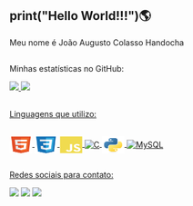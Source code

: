 ## print("Hello World!!!")🌎

Meu nome é João Augusto Colasso Handocha

##

Minhas estatísticas no GitHub:

<div>
  <a href="https://github.com/JoaoAugustoColassoHandocha"/>
  <img height="180em" src="https://github-readme-stats.vercel.app/api?username=JoaoAugustoColassoHandocha&show_icons=true&theme=dark&include_all_commits=true&count_private=true"/>
  <img height="180em" src="https://github-readme-stats.vercel.app/api/top-langs/?username=JoaoAugustoColassoHandocha&layout=compact&langs_count=16&theme=dark"/>
</div>

##

Linguagens que utilizo:

<div style="display: inline_block"><br>
  <img align="center" alt="HTML" height="30" width="40" src="https://raw.githubusercontent.com/devicons/devicon/master/icons/html5/html5-original.svg">
  <img align="center" alt="CSS" height="30" width="40" src="https://raw.githubusercontent.com/devicons/devicon/master/icons/css3/css3-original.svg">
  <img align="center" alt="JavaScript" height="30" width="40" src="https://raw.githubusercontent.com/devicons/devicon/master/icons/javascript/javascript-plain.svg">
  <img align="center" alt="C" height="30" width="40" src="https://cdn.jsdelivr.net/gh/devicons/devicon@latest/icons/c/c-original.svg">
  <img align="center" alt="Python" height="30" width="40" src="https://raw.githubusercontent.com/devicons/devicon/master/icons/python/python-original.svg">
  <img align="center" alt="MySQL" height="30" width="40" src="https://cdn.jsdelivr.net/gh/devicons/devicon@latest/icons/mysql/mysql-original-wordmark.svg">
</div>

##

Redes sociais para contato:

<div>

  <a href="https://www.linkedin.com/in/jo%C3%A3o-augusto-colasso-handocha-2aa558155/" target="_blank"><img src="https://img.shields.io/badge/LinkedIn-0077B5?style=for-the-badge&logo=linkedin&logoColor=white" target="_blank"></a>
  <a href = "mailto:joaoaugustocolassohandocha@gmail.com"><img src="https://img.shields.io/badge/Gmail-D14836?style=for-the-badge&logo=gmail&logoColor=white" target="_blank"></a>
  <a href="https://wa.me/+5541998614069" target="_blank"><img src="https://img.shields.io/badge/WhatsApp-25D366?style=for-the-badge&logo=whatsapp&logoColor=white" target="_blank"></a>
  
</div>
